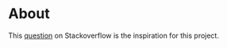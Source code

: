 ﻿# About

This [question](https://stackoverflow.com/questions/77517833/invalid-enum-value-in-a-list-doesnt-get-caught-in-net-configuration-but-get-it) on Stackoverflow is the inspiration for this project.
